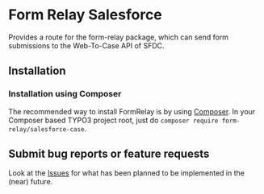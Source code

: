Form Relay Salesforce
=====================

Provides a route for the form-relay package, which can send form submissions to the Web-To-Case API of SFDC.

## Installation

### Installation using Composer

The recommended way to install FormRelay is by using [Composer](https://getcomposer.org).
In your Composer based TYPO3 project root, just do `composer require form-relay/salesforce-case`.

## Submit bug reports or feature requests

Look at the [Issues](https://github.com/form-relay/salesforce-case/issues) for what has been planned to be implemented in the (near) future.
